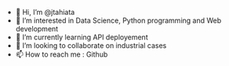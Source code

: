 - 👋 Hi, I’m @jtahiata
- 👀 I’m interested in Data Science, Python programming and Web development
- 🌱 I’m currently learning API deployement
- 💞️ I’m looking to collaborate on industrial cases
- 📫 How to reach me : Github

<!---
jtahiata/jtahiata is a ✨ special ✨ repository because its `README.md` (this file) appears on your GitHub profile.
You can click the Preview link to take a look at your changes.
--->
